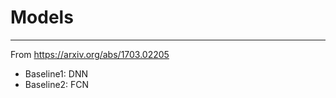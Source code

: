 Models
========

---------------------------------------
From https://arxiv.org/abs/1703.02205

* Baseline1: DNN
* Baseline2: FCN
